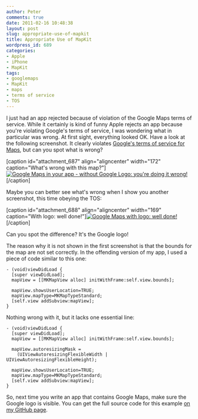 ```yaml
---
author: Peter
comments: true
date: 2011-02-16 10:48:38
layout: post
slug: appropriate-use-of-mapkit
title: Appropriate Use of MapKit
wordpress_id: 689
categories:
- Apple
- iPhone
- MapKit
tags:
- googlemaps
- MapKit
- maps
- terms of service
- TOS
---
```


I just had an app rejected because of violation of the Google Maps terms of service. While it certainly is kind of funny Apple rejects an app because you're violating Google's terms of service, I was wondering what in particular was wrong. <!-- more -->At first sight, everything looked OK. Have a look at the following screenshot. It clearly violates [Google's terms of service for Maps](http://code.google.com/apis/maps/terms.html), but can you spot what is wrong?

[caption id="attachment_687" align="aligncenter" width="172" caption="What's wrong with this map?"][![Google Maps in your app - without Google Logo: you're doing it wrong!](http://www.peterfriese.de/wp-content/maps_without_google_logo-172x300.png)](http://www.peterfriese.de/wp-content/maps_without_google_logo.png)[/caption]

Maybe you can better see what's wrong when I show you another screenshot, this time obeying the TOS:

[caption id="attachment_688" align="aligncenter" width="169" caption="With logo: well done!"][![Google Maps with logo: well done!](http://www.peterfriese.de/wp-content/maps_with_google_logo-169x300.png)](http://www.peterfriese.de/wp-content/maps_with_google_logo.png)[/caption]

Can you spot the difference? It's the Google logo!

The reason why it is not shown in the first screenshot is that the bounds for the map are not set correctly. In the offending version of my app, I used a piece of code similar to this one:

    
    - (void)viewDidLoad {
      [super viewDidLoad];
      mapView = [[MKMapView alloc] initWithFrame:self.view.bounds];
    	
      mapView.showsUserLocation=TRUE;
      mapView.mapType=MKMapTypeStandard;
      [self.view addSubview:mapView];		
    }


Nothing wrong with it, but it lacks one essential line:

    
    - (void)viewDidLoad {
      [super viewDidLoad];
      mapView = [[MKMapView alloc] initWithFrame:self.view.bounds];
    
      mapView.autoresizingMask = 
        (UIViewAutoresizingFlexibleWidth | UIViewAutoresizingFlexibleHeight);	
    
      mapView.showsUserLocation=TRUE;
      mapView.mapType=MKMapTypeStandard;
      [self.view addSubview:mapView];		
    }


So, next time you write an app that contains Google Maps, make sure the Google logo is visible. You can get the full source code for this example [on my GitHub page](http://github.com/peterfriese/MapKitSample).
